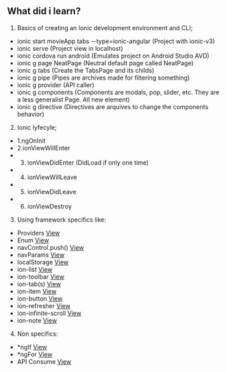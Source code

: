## What did i learn?

1. Basics of creating an Ionic development environment and CLI;
- ionic start movieApp tabs --type=ionic-angular (Project with ionic-v3)
- ionic serve (Project view in localhost)
- ionic cordova run android (Emulates project on Android Studio AVD)
- ionic g page NeatPage (Neutral default page called NeatPage)
- ionic g tabs (Create the TabsPage and its childs)
- ionic g pipe (Pipes are archives made for filtering something)
- ionic g provider (API caller)
- ionic g components (Components are modals, pop, slider, etc. They are a less generalist Page. All new element)
- ionic g directive (Directives are arquives to change the components behavior)

2. Ionic lyfecyle;
- 1.ngOnInit 
- 2.ionViewWillEnter
- 3. ionViewDidEnter (DidLoad if only one time)
- 4. ionViewWillLeave
- 5. ionViewDidLeave
- 6. ionViewDestroy

3. Using framework specifics like: 
  - Providers [View](https://github.com/Renan-S/Ionic-v3-mockApp/tree/master/src/providers)
  - Enum [View](https://github.com/Renan-S/Ionic-v3-mockApp/tree/master/src/enum)
  - navControl.push() [View](https://github.com/Renan-S/Ionic-v3-mockApp/blob/master/src/pages/feed/feed.ts)
  - navParams [View](https://github.com/Renan-S/Ionic-v3-mockApp/blob/master/src/pages/detail-movie/detail-movie.ts)
  - localStorage [View](https://github.com/Renan-S/Ionic-v3-mockApp/blob/master/src/providers/config/config.ts)
  - ion-list [View](https://github.com/Renan-S/Ionic-v3-mockApp/blob/master/src/pages/configurations/configurations.html)
  - ion-toolbar [View](https://github.com/Renan-S/Ionic-v3-mockApp/blob/master/src/pages/configurations/configurations.html)
  - ion-tab(s) [View](https://github.com/Renan-S/Ionic-v3-mockApp/tree/master/src/pages/tabs)
  - ion-item [View](https://github.com/Renan-S/Ionic-v3-mockApp/blob/master/src/pages/configurations/configurations.html)
  - ion-button [View](https://github.com/Renan-S/Ionic-v3-mockApp/blob/master/src/pages/feed/feed.html)
  - ion-refresher [View](https://github.com/Renan-S/Ionic-v3-mockApp/blob/master/src/pages/feed/feed.ts)
  - ion-infinite-scroll [View](https://github.com/Renan-S/Ionic-v3-mockApp/blob/master/src/pages/feed/feed.ts)
  - ion-note [View](https://github.com/Renan-S/Ionic-v3-mockApp/blob/master/src/pages/feed/feed.ts)

4. Non specifics:
  - *ngIf [View](https://github.com/Renan-S/Ionic-v3-mockApp/blob/master/src/pages/detail-movie/detail-movie.html)
  - *ngFor [View](https://github.com/Renan-S/Ionic-v3-mockApp/blob/master/src/pages/feed/feed.html)
  - API Consume [View](https://github.com/Renan-S/Ionic-v3-mockApp/blob/master/src/pages/detail-movie/detail-movie.ts)
